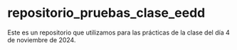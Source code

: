 # repositorio_pruebas_clase_eedd

Este es un repositorio que utilizamos para las prácticas de la clase del día 4 de noviembre de 2024.
